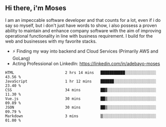 ## Hi there, i'm Moses

I am an impeccable software developer and that counts for a lot, even if i do say so myself, but i don't just have words to show, i also possess a proven ability to maintain and enhance company software with the aim of improving operational functionality in line with business requirement. I build for the web and businesses with my favorite stacks.
- ⚡ Finding my way into backend and Cloud Services (Primarily AWS and GoLang)
- Acting Professional on LinkedIn: https://linkedin.com/in/adebayo-moses

<!--START_SECTION:waka-->

```text
HTML                       2 hrs 14 mins   ███████████░░░░░░░░░░░░░░   43.56 %
JavaScript                 1 hr 12 mins    ██████░░░░░░░░░░░░░░░░░░░   23.40 %
CSS                        34 mins         ██▓░░░░░░░░░░░░░░░░░░░░░░   11.30 %
Vue.js                     30 mins         ██▒░░░░░░░░░░░░░░░░░░░░░░   09.89 %
JSON                       30 mins         ██▒░░░░░░░░░░░░░░░░░░░░░░   09.79 %
Markdown                   3 mins          ▒░░░░░░░░░░░░░░░░░░░░░░░░   01.00 %
```

<!--END_SECTION:waka-->
